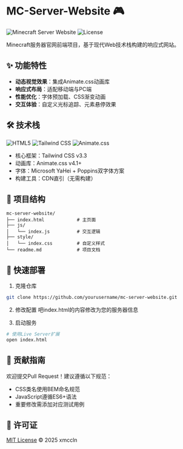# MC-Server-Website 🎮

![Minecraft Server Website](https://img.shields.io/badge/version-1.0.0-blue.svg)
![License](https://img.shields.io/badge/license-MIT-green.svg)

Minecraft服务器官网前端项目，基于现代Web技术栈构建的响应式网站。

## ✨ 功能特性

- **动态视觉效果**：集成Animate.css动画库
- **响应式布局**：适配移动端与PC端
- **性能优化**：字体预加载、CSS渐变动画
- **交互体验**：自定义光标追踪、元素悬停效果

## 🛠 技术栈

![HTML5](https://img.shields.io/badge/-HTML5-E34F26?logo=html5&logoColor=white)
![Tailwind CSS](https://img.shields.io/badge/-Tailwind_CSS-38B2AC?logo=tailwind-css&logoColor=white)
![Animate.css](https://img.shields.io/badge/-Animate.css-97CA00?logo=css3&logoColor=white)

- 核心框架：Tailwind CSS v3.3
- 动画库：Animate.css v4.1+
- 字体：Microsoft YaHei + Poppins双字体方案
- 构建工具：CDN直引（无需构建）

## 📁 项目结构

```
mc-server-website/
├── index.html            # 主页面
├── js/
│   └── index.js          # 交互逻辑
├── style/
│   └── index.css         # 自定义样式
└── readme.md             # 项目文档
```

## 🚀 快速部署

1. 克隆仓库
```bash
git clone https://github.com/yourusername/mc-server-website.git
```

2. 修改配置
吧index.html的内容修改为您的服务器信息

3. 启动服务
```bash
# 使用Live Server扩展
open index.html
```

## 🤝 贡献指南

欢迎提交Pull Request！建议遵循以下规范：
- CSS类名使用BEM命名规范
- JavaScript遵循ES6+语法
- 重要修改需添加对应测试用例

## 📄 许可证

[MIT License](LICENSE) © 2025 xmccln